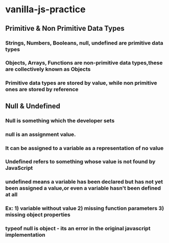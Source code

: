 # vanilla-js-practice

## Primitive & Non Primitive Data Types ##
### Strings, Numbers, Booleans, null, undefined are primitive data types ###
### Objects, Arrays, Functions are non-primitive data types,these are collectively known as Objects ###
### Primitive data types are stored by value, while non primitive ones are stored by reference ###

## Null & Undefined ##
### Null is something which the developer sets ###
### null is an assignment value. ###
### It can be assigned to a variable as a representation of no value ###
### Undefined refers to something whose value is not found by JavaScript ###
### undefined means a variable has been declared but has not yet been assigned a value,or even a variable hasn't been defined at all ###
### Ex: 1) variable without value 2) missing function parameters 3) missing object properties ###
### typeof null is object - its an error in the original javascript implementation ###
